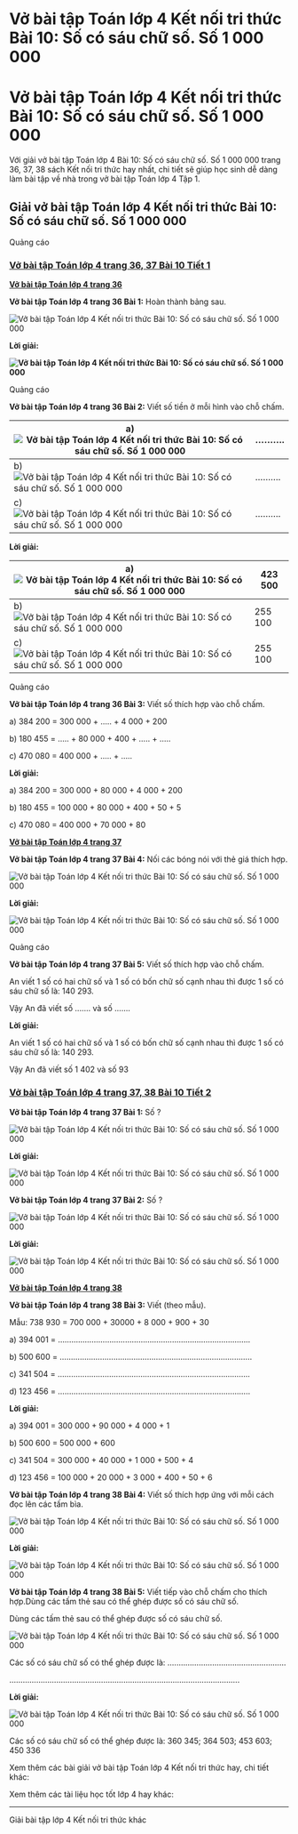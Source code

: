 # Vở bài tập Toán lớp 4 Kết nối tri thức Bài 10: Số có sáu chữ số. Số 1 000 000

# Vở bài tập Toán lớp 4 Kết nối tri thức Bài 10: Số có sáu chữ số. Số 1 000 000

Với giải vở bài tập Toán lớp 4 Bài 10: Số có sáu chữ số. Số 1 000 000 trang 36, 37, 38 sách Kết nối tri thức hay nhất, chi tiết sẽ giúp học sinh dễ dàng làm bài tập về nhà trong vở bài tập Toán lớp 4 Tập 1.

## Giải vở bài tập Toán lớp 4 Kết nối tri thức Bài 10: Số có sáu chữ số. Số 1 000 000

Quảng cáo

### [**Vở bài tập Toán lớp 4 trang 36, 37 Bài 10 Tiết 1**](https://vietjack.com/vbt-toan-4-kn/bai-10-tiet-1-trang-36-37-tap-1.jsp)

[**Vở bài tập Toán lớp 4 trang 36**](https://vietjack.com/vbt-toan-4-kn/vbt-toan-lop-4-trang-36-ket-noi.jsp)

**Vở bài tập Toán lớp 4 trang 36 Bài 1:** Hoàn thành bảng sau.

![Vở bài tập Toán lớp 4 Kết nối tri thức Bài 10: Số có sáu chữ số. Số 1 000 000](https://vietjack.com/vbt-toan-4-kn/images/bai-10-so-co-sau-chu-so-so-1-000-000-188885.PNG)

**Lời giải:**

**![Vở bài tập Toán lớp 4 Kết nối tri thức Bài 10: Số có sáu chữ số. Số 1 000 000](https://vietjack.com/vbt-toan-4-kn/images/bai-10-so-co-sau-chu-so-so-1-000-000-188886.PNG)**

Quảng cáo

**Vở bài tập Toán lớp 4 trang 36 Bài 2:** Viết số tiền ở mỗi hình vào chỗ chấm.

a) ![Vở bài tập Toán lớp 4 Kết nối tri thức Bài 10: Số có sáu chữ số. Số 1 000 000](https://vietjack.com/vbt-toan-4-kn/images/bai-10-so-co-sau-chu-so-so-1-000-000-188887.PNG) | ……….  
---|---  
b) ![Vở bài tập Toán lớp 4 Kết nối tri thức Bài 10: Số có sáu chữ số. Số 1 000 000](https://vietjack.com/vbt-toan-4-kn/images/bai-10-so-co-sau-chu-so-so-1-000-000-188888.PNG) | ……….  
c)  ![Vở bài tập Toán lớp 4 Kết nối tri thức Bài 10: Số có sáu chữ số. Số 1 000 000](https://vietjack.com/vbt-toan-4-kn/images/bai-10-so-co-sau-chu-so-so-1-000-000-188891.PNG) | ……….  
  
**Lời giải:**

a) ![Vở bài tập Toán lớp 4 Kết nối tri thức Bài 10: Số có sáu chữ số. Số 1 000 000](https://vietjack.com/vbt-toan-4-kn/images/bai-10-so-co-sau-chu-so-so-1-000-000-188892.PNG) | 423 500  
---|---  
b) ![Vở bài tập Toán lớp 4 Kết nối tri thức Bài 10: Số có sáu chữ số. Số 1 000 000](https://vietjack.com/vbt-toan-4-kn/images/bai-10-so-co-sau-chu-so-so-1-000-000-188893.PNG) | 255 100  
c)  ![Vở bài tập Toán lớp 4 Kết nối tri thức Bài 10: Số có sáu chữ số. Số 1 000 000](https://vietjack.com/vbt-toan-4-kn/images/bai-10-so-co-sau-chu-so-so-1-000-000-188895.PNG) | 255 100  
  
Quảng cáo

**Vở bài tập Toán lớp 4 trang 36 Bài 3:** Viết số thích hợp vào chỗ chấm.

a) 384 200 = 300 000 + ….. + 4 000 + 200

b) 180 455 = ….. + 80 000 + 400 + ….. + …..

c) 470 080 = 400 000 + ….. + …..

**Lời giải:**

a) 384 200 = 300 000 + 80 000 \+ 4 000 + 200

b) 180 455 = 100 000 \+ 80 000 + 400 + 50 \+ 5

c) 470 080 = 400 000 + 70 000 \+ 80

[**Vở bài tập Toán lớp 4 trang 37**](https://vietjack.com/vbt-toan-4-kn/vbt-toan-lop-4-trang-37-ket-noi.jsp)

**Vở bài tập Toán lớp 4 trang 37 Bài 4:** Nối các bóng nói với thẻ giá thích hợp.

![Vở bài tập Toán lớp 4 Kết nối tri thức Bài 10: Số có sáu chữ số. Số 1 000 000](https://vietjack.com/vbt-toan-4-kn/images/bai-10-so-co-sau-chu-so-so-1-000-000-188896.PNG)

**Lời giải:**

![Vở bài tập Toán lớp 4 Kết nối tri thức Bài 10: Số có sáu chữ số. Số 1 000 000](https://vietjack.com/vbt-toan-4-kn/images/bai-10-so-co-sau-chu-so-so-1-000-000-188897.PNG)

Quảng cáo

**Vở bài tập Toán lớp 4 trang 37 Bài 5:** Viết số thích hợp vào chỗ chấm.

An viết 1 số có hai chữ số và 1 số có bốn chữ số cạnh nhau thì được 1 số có sáu chữ số là: 140 293.

Vậy An đã viết số ....... và số …….

**Lời giải:**

An viết 1 số có hai chữ số và 1 số có bốn chữ số cạnh nhau thì được 1 số có sáu chữ số là: 140 293.

Vậy An đã viết số 1 402 và số 93

### [**Vở bài tập Toán lớp 4 trang 37, 38 Bài 10 Tiết 2**](https://vietjack.com/vbt-toan-4-kn/bai-10-tiet-2-trang-37-38-tap-1.jsp)

**Vở bài tập Toán lớp 4 trang 37 Bài 1:** Số ?

![Vở bài tập Toán lớp 4 Kết nối tri thức Bài 10: Số có sáu chữ số. Số 1 000 000](https://vietjack.com/vbt-toan-4-kn/images/bai-10-so-co-sau-chu-so-so-1-000-000-188898.PNG)

**Lời giải:**

![Vở bài tập Toán lớp 4 Kết nối tri thức Bài 10: Số có sáu chữ số. Số 1 000 000](https://vietjack.com/vbt-toan-4-kn/images/bai-10-so-co-sau-chu-so-so-1-000-000-188899.PNG)

**Vở bài tập Toán lớp 4 trang 37 Bài 2:** Số ?

![Vở bài tập Toán lớp 4 Kết nối tri thức Bài 10: Số có sáu chữ số. Số 1 000 000](https://vietjack.com/vbt-toan-4-kn/images/bai-10-so-co-sau-chu-so-so-1-000-000-188902.PNG)

**Lời giải:**

![Vở bài tập Toán lớp 4 Kết nối tri thức Bài 10: Số có sáu chữ số. Số 1 000 000](https://vietjack.com/vbt-toan-4-kn/images/bai-10-so-co-sau-chu-so-so-1-000-000-188903.PNG)

[**Vở bài tập Toán lớp 4 trang 38**](https://vietjack.com/vbt-toan-4-kn/vbt-toan-lop-4-trang-38-ket-noi.jsp)

**Vở bài tập Toán lớp 4 trang 38 Bài 3:** Viết (theo mẫu).

Mẫu: 738 930 = 700 000 + 30000 + 8 000 + 900 + 30

a) 394 001 = …………………………………………………………………………..

b) 500 600 = …………………………………………………………………………..

c) 341 504 = …………………………………………………………………………..

d) 123 456 = …………………………………………………………………………..

**Lời giải:**

a) 394 001 = 300 000 + 90 000 + 4 000 + 1

b) 500 600 = 500 000 + 600

c) 341 504 = 300 000 + 40 000 + 1 000 + 500 + 4

d) 123 456 = 100 000 + 20 000 + 3 000 + 400 + 50 + 6

**Vở bài tập Toán lớp 4 trang 38 Bài 4:** Viết số thích hợp ứng với mỗi cách đọc lên các tấm bìa.

![Vở bài tập Toán lớp 4 Kết nối tri thức Bài 10: Số có sáu chữ số. Số 1 000 000](https://vietjack.com/vbt-toan-4-kn/images/bai-10-so-co-sau-chu-so-so-1-000-000-188904.PNG)

**Lời giải:**

![Vở bài tập Toán lớp 4 Kết nối tri thức Bài 10: Số có sáu chữ số. Số 1 000 000](https://vietjack.com/vbt-toan-4-kn/images/bai-10-so-co-sau-chu-so-so-1-000-000-188905.PNG)

**Vở bài tập Toán lớp 4 trang 38 Bài 5:** Viết tiếp vào chỗ chấm cho thích hợp.Dùng các tấm thẻ sau có thể ghép được số có sáu chữ số.

Dùng các tấm thẻ sau có thể ghép được số có sáu chữ số.

![Vở bài tập Toán lớp 4 Kết nối tri thức Bài 10: Số có sáu chữ số. Số 1 000 000](https://vietjack.com/vbt-toan-4-kn/images/bai-10-so-co-sau-chu-so-so-1-000-000-188906.PNG)

Các số có sáu chữ số có thể ghép được là: .....…………………………………………

………………………………………………………………………………………….

**Lời giải:**

![Vở bài tập Toán lớp 4 Kết nối tri thức Bài 10: Số có sáu chữ số. Số 1 000 000](https://vietjack.com/vbt-toan-4-kn/images/bai-10-so-co-sau-chu-so-so-1-000-000-188908.PNG)

Các số có sáu chữ số có thể ghép được là: 360 345; 364 503; 453 603; 450 336

Xem thêm các bài giải vở bài tập Toán lớp 4 Kết nối tri thức hay, chi tiết khác:

Xem thêm các tài liệu học tốt lớp 4 hay khác:

* * *

Giải bài tập lớp 4 Kết nối tri thức khác
